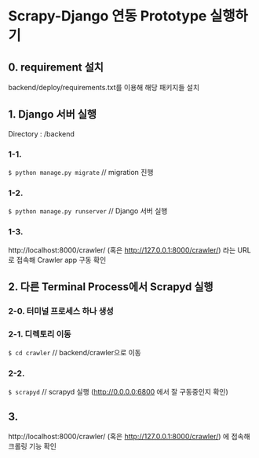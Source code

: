 # Scrapy-Django 연동 Prototype 실행하기

## 0. requirement 설치
backend/deploy/requirements.txt를 이용해 해당 패키지들 설치


## 1. Django 서버 실행
Directory : /backend

### 1-1.
`$ python manage.py migrate` // migration 진행

### 1-2.
`$ python manage.py runserver` // Django 서버 실행

### 1-3.
http://localhost:8000/crawler/ (혹은 http://127.0.0.1:8000/crawler/) 라는 URL로 접속해 Crawler app 구동 확인




## 2. 다른 Terminal Process에서 Scrapyd 실행

### 2-0. 터미널 프로세스 하나 생성

### 2-1. 디렉토리 이동

`$ cd crawler` // backend/crawler으로 이동

### 2-2.
`$ scrapyd` // scrapyd 실행 (http://0.0.0.0:6800 에서 잘 구동중인지 확인)


## 3. 

http://localhost:8000/crawler/ (혹은 http://127.0.0.1:8000/crawler/) 에 접속해 크롤링 기능 확인